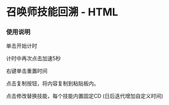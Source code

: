 # 召唤师技能回溯 - HTML

### 使用说明

单击开始计时

计时中再次点击加速5秒

右键单击重置时间

点击复制按钮，将内容复制到粘贴板内。

点击修改替换技能，每个技能内置固定CD (日后迭代增加自定义时间)
